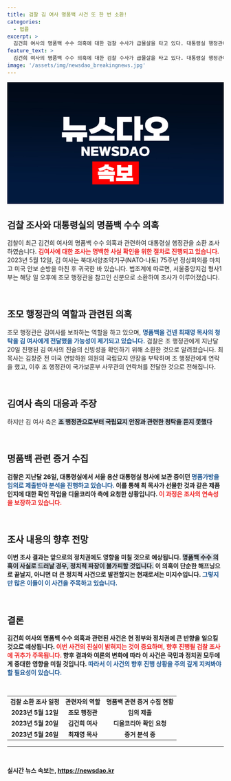 ```yaml
---
title: 검찰 김 여사 명품백 사건 또 한 번 소환!
categories:
  - 법률
excerpt: >
  김건희 여사의 명품백 수수 의혹에 대한 검찰 수사가 급물살을 타고 있다. 대통령실 행정관이 두 번째로 소환되어 김 여사와의 진술 일치 여부를 확인 중이다. 이 크고 작은 의혹의 전말은 과연 무엇인지, 진실이 밝혀지는 순간은 언제일까?
feature_text: >
  김건희 여사의 명품백 수수 의혹에 대한 검찰 수사가 급물살을 타고 있다. 대통령실 행정관이 두 번째로 소환되어 김 여사와의 진술 일치 여부를 확인 중이다. 이 크고 작은 의혹의 전말은 과연 무엇인지, 진실이 밝혀지는 순간은 언제일까?
image: '/assets/img/newsdao_breakingnews.jpg'
---
```


<p><img src="/assets/img/newsdao_breakingnews.jpg" alt="koreaapp 속보" /></p>

<h2 data-ke-size="size26">검찰 조사와 대통령실의 명품백 수수 의혹</h2>

<p data-ke-size="size16">검찰이 최근 김건희 여사의 명품백 수수 의혹과 관련하여 대통령실 행정관을 소환 조사하였습니다. <b><span style="color: #ee2323;">김여사에 대한 조사는 명백한 사실 확인을 위한 절차로 진행되고 있습니다.</span></b> 2023년 5월 12일, 김 여사는 북대서양조약기구(NATO·나토) 75주년 정상회의를 마치고 미국 안보 순방을 마친 후 귀국한 바 있습니다. 법조계에 따르면, 서울중앙지검 형사1부는 해당 일 오후에 조모 행정관을 참고인 신분으로 소환하여 조사가 이루어졌습니다.</p>

<p data-ke-size="size16">&nbsp;</p>

<h2 data-ke-size="size26">조모 행정관의 역할과 관련된 의혹</h2>

<p data-ke-size="size16">조모 행정관은 김여사를 보좌하는 역할을 하고 있으며, <b><span style="color: #1a5490;">명품백을 건넨 최재영 목사의 청탁을 김 여사에게 전달했을 가능성이 제기되고 있습니다.</span></b> 검찰은 조 행정관에게 지난달 20일 진행된 김 여사의 진술의 신빙성을 확인하기 위해 소환한 것으로 알려졌습니다. 최 목사는 김창준 전 미국 연방하원 의원의 국립묘지 안장을 부탁하며 조 행정관에게 연락을 했고, 이후 조 행정관이 국가보훈부 사무관의 연락처를 전달한 것으로 전해집니다.</p>

<p data-ke-size="size16">&nbsp;</p>

<h2 data-ke-size="size26">김여사 측의 대응과 주장</h2>

<p data-ke-size="size16">하지만 김 여사 측은 <b><span style="background-color: #21538527;">조 행정관으로부터 국립묘지 안장과 관련한 청탁을 듣지 못했다</span></b고 주장하고 있습니다. 이는 검찰 조사와의 차별성을 나타내며, 해당 의혹에 대한 구체적인 내용과 사실 여부를 가릴 것으로 보입니다. 확인되지 않은 내용들이 많은 가운데, 김 여사 측의 주장은 검찰의 조사 결과에 어떤 영향을 미치게 될 것인지 주목됩니다.</p>

<p data-ke-size="size16">&nbsp;</p>

<h2 data-ke-size="size26">명품백 관련 증거 수집</h2>

<p data-ke-size="size16">검찰은 지난달 26일, 대통령실에서 서울 용산 대통령실 청사에 보관 중이던 <b><span style="color: #1a5490;">명품가방을 임의로 제출받아 분석을 진행하고 있습니다.</span></b> 이를 통해 최 목사가 선물한 것과 같은 제품인지에 대한 확인 작업을 디올코리아 측에 요청한 상황입니다. <b><span style="color: #ee2323;">이 과정은 조사의 연속성을 보장하고 있습니다.</span></b></p>

<p data-ke-size="size16">&nbsp;</p>

<h2 data-ke-size="size26">조사 내용의 향후 전망</h2>

<p data-ke-size="size16">이번 조사 결과는 앞으로의 정치권에도 영향을 미칠 것으로 예상됩니다. <b><span style="background-color: #21538527;">명품백 수수 의혹이 사실로 드러날 경우, 정치적 파장이 불가피할 것입니다.</span></b> 이 의혹이 단순한 해프닝으로 끝날지, 아니면 더 큰 정치적 사건으로 발전할지는 현재로서는 미지수입니다. <b><span style="color: #1a5490;">그렇지만 많은 이들이 이 사건을 주목하고 있습니다.</span></b></p>

<p data-ke-size="size16">&nbsp;</p>

<h2 data-ke-size="size26">결론</h2>

<p data-ke-size="size16">김건희 여사의 명품백 수수 의혹과 관련된 사건은 현 정부와 정치권에 큰 반향을 일으킬 것으로 예상됩니다. <b><span style="color: #ee2323;">이번 사건의 진실이 밝혀지는 것이 중요하며, 향후 진행될 검찰 조사에 귀추가 주목됩니다.</span></b> 향후 결과와 여론의 변화에 따라 이 사건은 국민과 정치권 모두에게 중대한 영향을 미칠 것입니다. <b><span style="color: #1a5490;">따라서 이 사건의 향후 진행 상황을 주의 깊게 지켜봐야 할 필요성이 있습니다.</span></b></p>

<p data-ke-size="size16">&nbsp;</p>

<table>
  <tr>
    <td style="text-align: center; height: 17px;"><b>검찰 소환 조사 일정</b></td>
    <td style="text-align: center; height: 17px;"><b>관련자의 역할</b></td>
    <td style="text-align: center; height: 17px;"><b>명품백 관련 증거 수집 현황</b></td>
  </tr>
  <tr>
    <td style="text-align: center; height: 17px;">2023년 5월 12일</td>
    <td style="text-align: center; height: 17px;">조모 행정관</td>
    <td style="text-align: center; height: 17px;">임의 제출</td>
  </tr>
  <tr>
    <td style="text-align: center; height: 17px;">2023년 5월 20일</td>
    <td style="text-align: center; height: 17px;">김건희 여사</td>
    <td style="text-align: center; height: 17px;">디올코리아 확인 요청</td>
  </tr>
  <tr>
    <td style="text-align: center; height: 17px;">2023년 5월 26일</td>
    <td style="text-align: center; height: 17px;">최재영 목사</td>
    <td style="text-align: center; height: 17px;">증거 분석 중</td>
  </tr>
</table>

<hr> 

<p data-ke-size="size16">&nbsp;</p>
실시간 뉴스 속보는, <a href="https://newsdao.kr" rel="dofollow">https://newsdao.kr</a>


